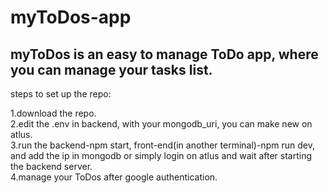 # myToDos-app

## myToDos is an easy to manage ToDo app, where you can manage your tasks list.
steps to set up the repo:  

1.download the repo.  
2.edit the .env in backend, with your mongodb_uri, you can make new on atlus.  
3.run the backend-npm start, front-end(in another terminal)-npm run dev, and add the ip in mongodb or simply login on atlus and wait after starting the backend server.  
4.manage your ToDos after google authentication.  
